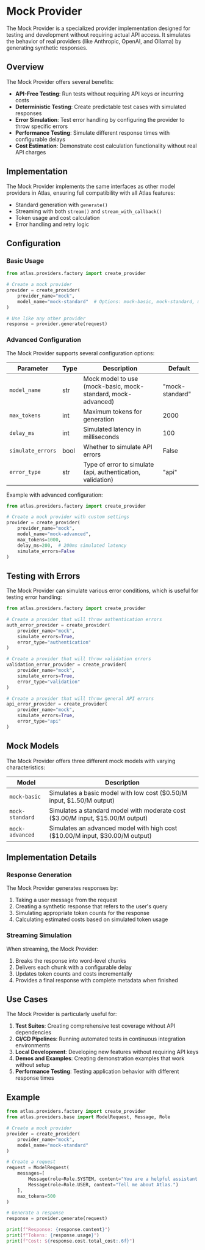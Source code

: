 # Mock Provider

The Mock Provider is a specialized provider implementation designed for testing and development without requiring actual API access. It simulates the behavior of real providers (like Anthropic, OpenAI, and Ollama) by generating synthetic responses.

## Overview

The Mock Provider offers several benefits:

- **API-Free Testing**: Run tests without requiring API keys or incurring costs
- **Deterministic Testing**: Create predictable test cases with simulated responses
- **Error Simulation**: Test error handling by configuring the provider to throw specific errors
- **Performance Testing**: Simulate different response times with configurable delays
- **Cost Estimation**: Demonstrate cost calculation functionality without real API charges

## Implementation

The Mock Provider implements the same interfaces as other model providers in Atlas, ensuring full compatibility with all Atlas features:

- Standard generation with `generate()`
- Streaming with both `stream()` and `stream_with_callback()`
- Token usage and cost calculation
- Error handling and retry logic

## Configuration

### Basic Usage

```python
from atlas.providers.factory import create_provider

# Create a mock provider
provider = create_provider(
    provider_name="mock",
    model_name="mock-standard"  # Options: mock-basic, mock-standard, mock-advanced
)

# Use like any other provider
response = provider.generate(request)
```

### Advanced Configuration

The Mock Provider supports several configuration options:

| Parameter         | Type | Description                                                  | Default         |
| ----------------- | ---- | ------------------------------------------------------------ | --------------- |
| `model_name`      | str  | Mock model to use (mock-basic, mock-standard, mock-advanced) | "mock-standard" |
| `max_tokens`      | int  | Maximum tokens for generation                                | 2000            |
| `delay_ms`        | int  | Simulated latency in milliseconds                            | 100             |
| `simulate_errors` | bool | Whether to simulate API errors                               | False           |
| `error_type`      | str  | Type of error to simulate (api, authentication, validation)  | "api"           |

Example with advanced configuration:

```python
from atlas.providers.factory import create_provider

# Create a mock provider with custom settings
provider = create_provider(
    provider_name="mock",
    model_name="mock-advanced",
    max_tokens=1000,
    delay_ms=200,  # 200ms simulated latency
    simulate_errors=False
)
```

## Testing with Errors

The Mock Provider can simulate various error conditions, which is useful for testing error handling:

```python
from atlas.providers.factory import create_provider

# Create a provider that will throw authentication errors
auth_error_provider = create_provider(
    provider_name="mock",
    simulate_errors=True,
    error_type="authentication"
)

# Create a provider that will throw validation errors
validation_error_provider = create_provider(
    provider_name="mock",
    simulate_errors=True,
    error_type="validation"
)

# Create a provider that will throw general API errors
api_error_provider = create_provider(
    provider_name="mock",
    simulate_errors=True,
    error_type="api"
)
```

## Mock Models

The Mock Provider offers three different mock models with varying characteristics:

| Model           | Description                                                                    |
| --------------- | ------------------------------------------------------------------------------ |
| `mock-basic`    | Simulates a basic model with low cost ($0.50/M input, $1.50/M output)          |
| `mock-standard` | Simulates a standard model with moderate cost ($3.00/M input, $15.00/M output) |
| `mock-advanced` | Simulates an advanced model with high cost ($10.00/M input, $30.00/M output)   |

## Implementation Details

### Response Generation

The Mock Provider generates responses by:

1. Taking a user message from the request
2. Creating a synthetic response that refers to the user's query
3. Simulating appropriate token counts for the response
4. Calculating estimated costs based on simulated token usage

### Streaming Simulation

When streaming, the Mock Provider:

1. Breaks the response into word-level chunks
2. Delivers each chunk with a configurable delay
3. Updates token counts and costs incrementally
4. Provides a final response with complete metadata when finished

## Use Cases

The Mock Provider is particularly useful for:

1. **Test Suites**: Creating comprehensive test coverage without API dependencies
2. **CI/CD Pipelines**: Running automated tests in continuous integration environments
3. **Local Development**: Developing new features without requiring API keys
4. **Demos and Examples**: Creating demonstration examples that work without setup
5. **Performance Testing**: Testing application behavior with different response times

## Example

```python
from atlas.providers.factory import create_provider
from atlas.providers.base import ModelRequest, Message, Role

# Create a mock provider
provider = create_provider(
    provider_name="mock",
    model_name="mock-standard"
)

# Create a request
request = ModelRequest(
    messages=[
        Message(role=Role.SYSTEM, content="You are a helpful assistant."),
        Message(role=Role.USER, content="Tell me about Atlas.")
    ],
    max_tokens=500
)

# Generate a response
response = provider.generate(request)

print(f"Response: {response.content}")
print(f"Tokens: {response.usage}")
print(f"Cost: ${response.cost.total_cost:.6f}")
```
